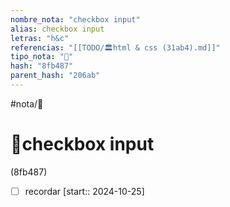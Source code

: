 ```yaml
---
nombre_nota: "checkbox input"
alias: checkbox input
letras: "h&c"
referencias: "[[TODO/🏛️html & css (31ab4).md]]"
tipo_nota: "📑"
hash: "8fb487"
parent_hash: "206ab"
---
```


#nota/📑

# 📑checkbox input
<div class="hash">(8fb487)</div>

- [ ] recordar  [start:: 2024-10-25]
